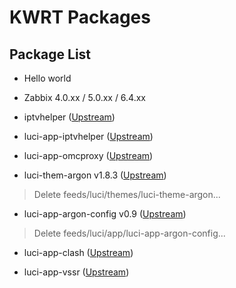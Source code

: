 KWRT Packages
=============

## Package List

- Hello world

- Zabbix 4.0.xx / 5.0.xx / 6.4.xx

- iptvhelper ([Upstream](https://github.com/riverscn/openwrt-iptvhelper))

- luci-app-iptvhelper ([Upstream](https://github.com/riverscn/openwrt-iptvhelper))

- luci-app-omcproxy ([Upstream](https://github.com/riverscn/luci-app-omcproxy))

- luci-them-argon v1.8.3 ([Upstream](https://github.com/jerrykuku/luci-theme-argon))

> Delete feeds/luci/themes/luci-theme-argon...

- luci-app-argon-config v0.9 ([Upstream](https://github.com/jerrykuku/luci-app-argon-config))

> Delete feeds/luci/app/luci-app-argon-config...

- luci-app-clash ([Upstream](https://github.com/frainzy1477/luci-app-clash))

- luci-app-vssr ([Upstream](https://github.com/OpenWrt-Actions/luci-app-vssr))

